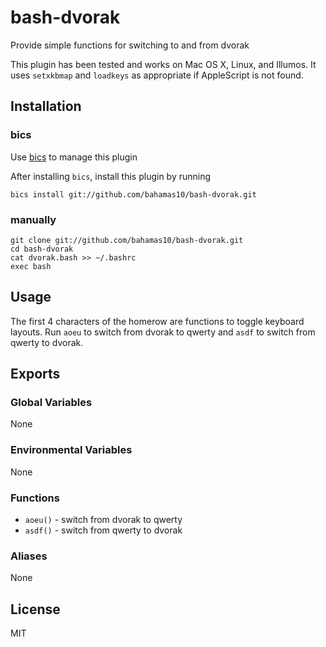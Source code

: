 bash-dvorak
===========

Provide simple functions for switching to and from dvorak

This plugin has been tested and works on Mac OS X, Linux, and Illumos.
It uses `setxkbmap` and `loadkeys` as appropriate
if AppleScript is not found.

Installation
------------

### bics

Use [bics](https://github.com/bahamas10/bics) to manage this plugin

After installing `bics`, install this plugin by running

    bics install git://github.com/bahamas10/bash-dvorak.git

### manually

    git clone git://github.com/bahamas10/bash-dvorak.git
    cd bash-dvorak
    cat dvorak.bash >> ~/.bashrc
    exec bash

Usage
-----

The first 4 characters of the homerow are functions to toggle keyboard layouts.
Run `aoeu` to switch from dvorak to qwerty and `asdf` to switch from qwerty to
dvorak.

Exports
-------

### Global Variables

None

### Environmental Variables

None

### Functions

- `aoeu()` - switch from dvorak to qwerty
- `asdf()` - switch from qwerty to dvorak

### Aliases

None

License
-------

MIT
